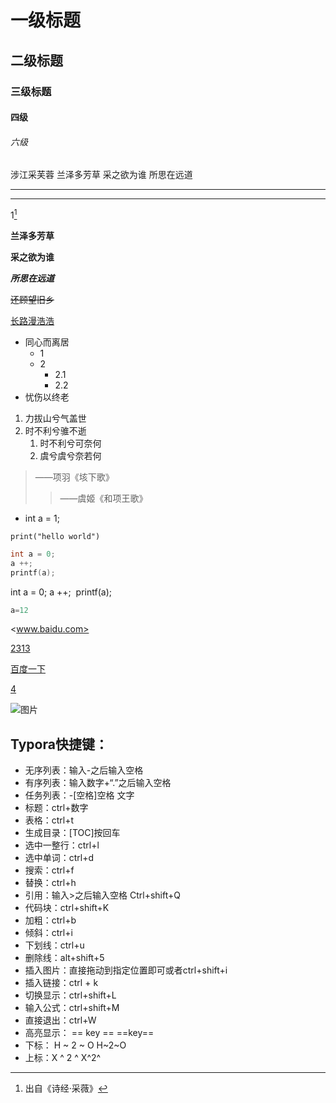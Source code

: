 # 一级标题

## 二级标题

### 三级标题

#### 四级

###### 六级

涉江采芙蓉  兰泽多芳草  采之欲为谁  所思在远道
***

---

1[^涉江采芙蓉]

__兰泽多芳草__

**采之欲为谁**

___所思在远道___

~~还顾望旧乡~~

<u>长路漫浩浩</u>

+ 同心而离居
  + 1
  + 2
    + 2.1
    + 2.2
+ 忧伤以终老

1. 力拔山兮气盖世
2. 时不利兮骓不逝
   1. 时不利兮可奈何
   2. 虞兮虞兮奈若何

> ——项羽《垓下歌》
>
> > ——虞姬《和项王歌》

+ int a = 1;

`print("hello world")`

```c
int a = 0;
a ++;
printf(a);
```

int a = 0;
​a ++;
​	printf(a);

```c
a=12

```

<www.baidu.com>

[2313](#四级)

[百度一下][baidu]

[baidu]:https://www.baidu.com
[1]:####四级



[4][1]

![图片](https://cn.bing.com/images/search?view=detailV2&ccid=1jhBugBW&id=04A60AFCAC023BB885F26E0335FBAFF5D2512738&thid=OIP.1jhBugBWgAgvoC9-HLC2cgHaL3&mediaurl=https%3a%2f%2fimg.iplaysoft.com%2fwp-content%2fuploads%2f2016%2ftypora%2ftypora_screenshot.jpg&exph=1090&expw=680&q=Typora&simid=608052298769918617&FORM=IRPRST&ck=89C56B6CC23652CDC483725558764D4F&selectedIndex=0)

## Typora快捷键：

- 无序列表：输入-之后输入空格
- 有序列表：输入数字+“.”之后输入空格
- 任务列表：-[空格]空格 文字
- 标题：ctrl+数字
- 表格：ctrl+t
- 生成目录：[TOC]按回车
- 选中一整行：ctrl+l
- 选中单词：ctrl+d
- 搜索：ctrl+f
- 替换：ctrl+h
- 引用：输入>之后输入空格 Ctrl+shift+Q
- 代码块：ctrl+shift+K
- 加粗：ctrl+b
- 倾斜：ctrl+i
- 下划线：ctrl+u
- 删除线：alt+shift+5
- 插入图片：直接拖动到指定位置即可或者ctrl+shift+i
- 插入链接：ctrl + k
- 切换显示：ctrl+shift+L
- 输入公式：ctrl+shift+M
- 直接退出：ctrl+W
- 高亮显示： == key == ==key==
- 下标： H ~ 2 ~ O H~2~O
- 上标：X ^ 2 ^ X^2^

[^涉江采芙蓉]:出自《诗经·采薇》





